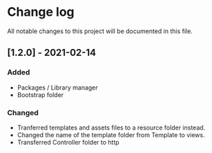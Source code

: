 # Change log
All notable changes to this project will be documented in this file.

## [1.2.0] - 2021-02-14
### Added
 - Packages / Library manager 
 - Bootstrap folder
 
### Changed
 - Tranferred templates and assets files to a resource folder instead.
 - Changed the name of the template folder from Template to views.
 - Transferred Controller folder to http